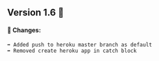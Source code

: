 ## Version 1.6 🚀
#### 📝 Changes:
    ➡️ Added push to heroku master branch as default
    ➡️ Removed create heroku app in catch block